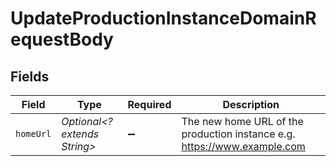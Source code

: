 # UpdateProductionInstanceDomainRequestBody


## Fields

| Field                                                                    | Type                                                                     | Required                                                                 | Description                                                              |
| ------------------------------------------------------------------------ | ------------------------------------------------------------------------ | ------------------------------------------------------------------------ | ------------------------------------------------------------------------ |
| `homeUrl`                                                                | *Optional<? extends String>*                                             | :heavy_minus_sign:                                                       | The new home URL of the production instance e.g. https://www.example.com |